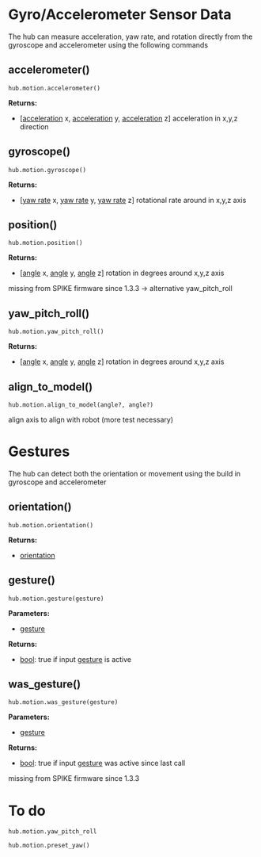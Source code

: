 # Gyro/Accelerometer Sensor Data

The hub can measure acceleration, yaw rate, and rotation directly from the gyroscope and accelerometer using the following commands


## accelerometer()

```
hub.motion.accelerometer()
```
__Returns:__

* [[acceleration](data_types.md#acceleration) x, [acceleration](data_types.md#acceleration) y, [acceleration](data_types.md#acceleration) z] acceleration in x,y,z direction


## gyroscope()

```
hub.motion.gyroscope()
```
__Returns:__

* [[yaw rate](data_types.md#yaw) x, [yaw rate](data_types.md#yaw) y, [yaw rate](data_types.md#yaw) z] rotational rate around in x,y,z axis
  

## position()

```
hub.motion.position()
```

__Returns:__

* [[angle](data_types.md#angle) x, [angle](data_types.md#angle) y, [angle](data_types.md#angle) z] rotation in degrees around x,y,z axis

missing from SPIKE firmware since 1.3.3 -> alternative yaw_pitch_roll

## yaw_pitch_roll()

```
hub.motion.yaw_pitch_roll()
```

__Returns:__

* [[angle](data_types.md#angle) x, [angle](data_types.md#angle) y, [angle](data_types.md#angle) z] rotation in degrees around x,y,z axis

## align_to_model()

```
hub.motion.align_to_model(angle?, angle?)
```

align axis to align with robot (more test necessary)

# Gestures

The hub can detect both the orientation or movement using the build in gyroscope and accelerometer

## orientation()  

```
hub.motion.orientation()  
```

__Returns:__

* [orientation](data_types.md#orientation) 

## gesture()

```
hub.motion.gesture(gesture)
```
__Parameters:__

* [gesture](data_types.md#gesture)

__Returns:__

* [bool](data_types.bool): true if input [gesture](data_types.md#gesture) is active
  
## was_gesture() 

```
hub.motion.was_gesture(gesture) 
```
__Parameters:__

* [gesture](data_types.md#gesture)

__Returns:__

* [bool](data_types.bool): true if input [gesture](data_types.md#gesture) was active since last call

missing from SPIKE firmware since 1.3.3

# To do
```
hub.motion.yaw_pitch_roll
```
```
hub.motion.preset_yaw()
```
